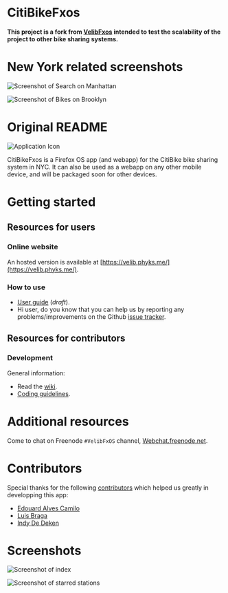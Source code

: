 CitiBikeFxos
============

**This project is a fork from [VelibFxos](https://github.com/Phyks/VelibFxos) intended to test the scalability of the project to other bike sharing systems.**


# New York related screenshots


![Screenshot of Search on Manhattan](https://raw.githubusercontent.com/eliemichel/CitiBikeFxos/master/doc/screenshot-search.png)

![Screenshot of Bikes on Brooklyn](https://raw.githubusercontent.com/eliemichel/CitiBikeFxos/master/doc/screenshot-bikes.png)


# Original README


![Application Icon](https://raw.githubusercontent.com/eliemichel/CitiBikeFxos/master/img/icons/icon_256.png)

CitiBikeFxos is a Firefox OS app (and webapp) for the CitiBike bike sharing system in NYC. It can also be used as a webapp on any other mobile device, and will be packaged soon for other devices.


# Getting started

## Resources for users

### Online website

An hosted version is available at [https://velib.phyks.me/](https://velib.phyks.me/).

### How to use
+ [User guide](https://github.com/Phyks/VelibFxos/wiki/User-guide#welcome-to-the-user-guide) (*draft*).
+ Hi user, do you know that you can help us by reporting any problems/improvements on the Github [issue tracker](https://github.com/Phyks/VelibFxos/issues).

## Resources for contributors

### Development

General information:

+ Read the [wiki](https://github.com/phyks/VelibFxos/wiki).
+ [Coding guidelines](https://github.com/Phyks/VelibFxos/wiki/Coding-Guidelines).

# Additional resources

Come to chat on Freenode <code>#VelibFxOS</code> channel, [Webchat.freenode.net](http://webchat.freenode.net/).


# Contributors

Special thanks for the following [contributors](https://github.com/Phyks/VelibFxos/graphs/contributors) which helped us greatly in developping this app:

+ [Edouard Alves Camilo](https://github.com/EdouardAlvesCamilo)
+ [Luis Braga](https://github.com/BragaLuis)
+ [Indy De Deken](https://github.com/indydedeken)


# Screenshots

![Screenshot of index](https://raw.githubusercontent.com/Phyks/VelibFxos/design/doc/screenshot-index.png)

![Screenshot of starred stations](https://raw.githubusercontent.com/Phyks/VelibFxos/design/doc/screenshot-starred.png)



